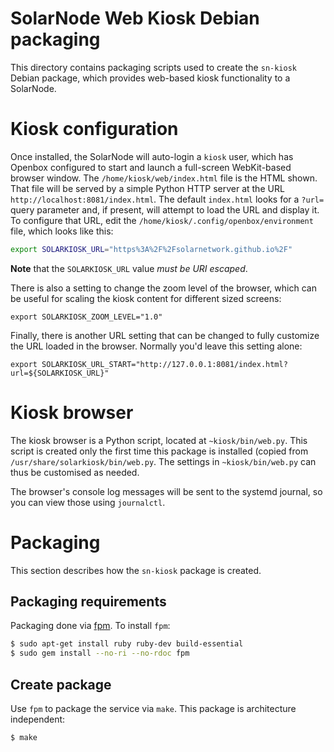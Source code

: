 # SolarNode Web Kiosk Debian packaging

This directory contains packaging scripts used to create the `sn-kiosk` Debian package, which
provides web-based kiosk functionality to a SolarNode.


# Kiosk configuration

Once installed, the SolarNode will auto-login a `kiosk` user, which has Openbox configured to start
and launch a full-screen WebKit-based browser window. The `/home/kiosk/web/index.html` file is the
HTML shown. That file will be served by a simple Python HTTP server at the URL
`http://localhost:8081/index.html`. The default `index.html` looks for a `?url=` query parameter
and, if present, will attempt to load the URL and display it. To configure that URL, edit the
`/home/kiosk/.config/openbox/environment` file, which looks like this:

```sh
export SOLARKIOSK_URL="https%3A%2F%2Fsolarnetwork.github.io%2F"
```

**Note** that the `SOLARKIOSK_URL` value _must be URI escaped_.

There is also a setting to change the zoom level of the browser, which can be useful for scaling
the kiosk content for different sized screens:

```
export SOLARKIOSK_ZOOM_LEVEL="1.0"
```

Finally, there is another URL setting that can be changed to fully customize the URL loaded in the
browser. Normally you'd leave this setting alone:

```
export SOLARKIOSK_URL_START="http://127.0.0.1:8081/index.html?url=${SOLARKIOSK_URL}"
```


# Kiosk browser

The kiosk browser is a Python script, located at `~kiosk/bin/web.py`. This script is created only
the first time this package is installed (copied from `/usr/share/solarkiosk/bin/web.py`. The 
settings in `~kiosk/bin/web.py` can thus be customised as needed.

The browser's console log messages will be sent to the systemd journal, so you can view those using
`journalctl`.


# Packaging

This section describes how the `sn-kiosk` package is created.

## Packaging requirements

Packaging done via [fpm][fpm]. To install `fpm`:

```sh
$ sudo apt-get install ruby ruby-dev build-essential
$ sudo gem install --no-ri --no-rdoc fpm
```

## Create package

Use `fpm` to package the service via `make`. This package is architecture independent:

```sh
$ make
```

[fpm]: https://github.com/jordansissel/fpm

